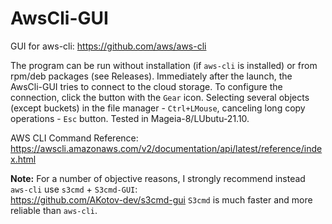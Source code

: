 # AwsCli-GUI
GUI for aws-cli: https://github.com/aws/aws-cli

The program can be run without installation (if `aws-cli` is installed) or from rpm/deb packages (see Releases). Immediately after the launch, the AwsCli-GUI tries to connect to the cloud storage. To configure the connection, click the button with the `Gear` icon. Selecting several objects (except buckets) in the file manager - `Ctrl+LMouse`, canceling long copy operations - `Esc` button. Tested in Mageia-8/LUbutu-21.10.

AWS CLI Command Reference: https://awscli.amazonaws.com/v2/documentation/api/latest/reference/index.html

**Note:** For a number of objective reasons, I strongly recommend instead `aws-cli` use `s3cmd` + `S3cmd-GUI`:  
https://github.com/AKotov-dev/s3cmd-gui `S3cmd` is much faster and more reliable than `aws-cli`.
